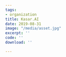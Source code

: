 ```yaml
---
tags:
- organization
title: Kasar.AI
date: 2019-08-31
image: "/media/asset.jpg"
excerpt: ''
code: ''
download: ''

---
```

